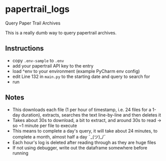 # papertrail_logs
Query Paper Trail Archives

This is a really dumb way to query papertrail archives.

## Instructions
- copy `.env-sample` to `.env`
- add your papertrail API key to the entry
- load ^env to your environment (example PyCharm env config)
- edit Line 132 in `main.py` to the starting date and query to search for
- run

## Notes
- This downloads each file (1 per hour of timestamp, i.e. 24 files for a 1-day duration), extracts, searches the text line-by-line and then deletes it
- Takes about 30s to download, a bit to extract, and around 30s to read -> so ~1 minute per file to execute
- This means to complete a day's query, it will take about 24 minutes, to complete a month, almost half a day ¯\_(ツ)_/¯
- Each hour's log is deleted after reading through as they are huge files
- If not using debugger, write out the dataframe somewhere before running